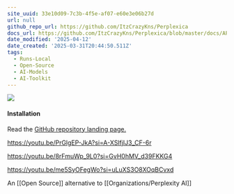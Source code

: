 ```yaml
---
site_uuid: 33e10d09-7c3b-4f5e-af07-e60e3e06b27d
url: null
github_repo_url: https://github.com/ItzCrazyKns/Perplexica
docs_url: https://github.com/ItzCrazyKns/Perplexica/blob/master/docs/API/SEARCH.md
date_modified: '2025-04-12'
date_created: '2025-03-31T20:44:50.511Z'
tags:
  - Runs-Local
  - Open-Source
  - AI-Models
  - AI-Toolkit
---
```



















































![](https://i.imgur.com/3BW2nlx.png)

#### Installation
Read the [GitHub repository landing page.](https://github.com/ItzCrazyKns/Perplexica)

https://youtu.be/PrGlgEP-JkA?si=A-XSlfjIJ3_CF-6r

https://youtu.be/8rFmuWp_9L0?si=GvH0hMV_d39FKKG4

https://youtu.be/me5SyOFegWo?si=uLuXS3O8XOqBCvxd




An [[Open Source]] alternative to [[Organizations/Perplexity AI]]

